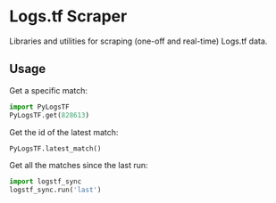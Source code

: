 # Logs.tf Scraper
Libraries and utilities for scraping (one-off and real-time) Logs.tf data.

## Usage
Get a specific match:
```py
import PyLogsTF
PyLogsTF.get(828613)
```

Get the id of the latest match:
```py
PyLogsTF.latest_match()
```

Get all the matches since the last run:
```py
import logstf_sync
logstf_sync.run('last')
```
